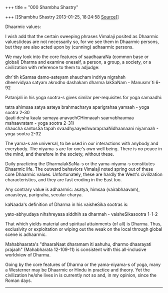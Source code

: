 +++
title = "000 Shambhu Shastry"

+++
[[Shambhu Shastry	2013-01-25, 18:24:58 [Source](https://groups.google.com/g/samskrita/c/t5BCmLzqErQ)]]



Dhaarmic values:  
  
I wish add that the certain sweeping phrases Vimalaji posited as Dhaarmic values/ideas are not necessarily so, for we see them in Dhaarmic persons, but they are also acted upon by (cunning) adhaarmic persons.  
  
We may look into the core features of saadhaaraNa (common base or global) Dharma and examine oneself, a person, a group, a society, or a civilization with reference to them to adjudge:  
  
dhr\`tih kSamaa damo-asteyam shaucham indriya nigrahah  
dheervidyaa satyam akrodho dashakam dharma lakSaNam - Manusmr\`ti 6-92  
  
Patanjali in his yoga sootra-s gives similar per-requisites for yoga samaadhi:  
  
tatra ahimsaa satya asteya brahmacharya aparigrahaa yamaah - yoga sootra 2-30  
(jaati desha kaala samaya anavachCHinnaaah saarvabhaumaa mahaavratam - yoga sootra 2-31)  
shaucha santosSa tapah svaadhyaayeshwarapraaNidhaanaani niyamaah - yoga sootra 2-32  
  
The yama-s are universal, to be used in our interactions with anybody and everybody. The niyama-s are for one's own well being. There is no peace in the mind, and therefore in the society, without these.  
  
Daily practicing the DharmalakSaNa-s or the yama-niyama-s constitutes Dhaarmic life. The outward behaviors Vimalaji noted spring out of these core Dhaarmic values. Unfortunately, these are hardly the West's civilization characteristics, and they are fast eroding in the East too.  
  
Any contrary value is adhaarmic: asatya, himsaa (vairabhaavam), anaasteya, parigraha, secular charya.  
  
kaNaada's definition of Dharma in his vaisheSika sootras is:  
  
yato-abhyudaya nihshreyasa siddhih sa dharmah - vaisheSikasootra 1-1-2  
  
That which yields material and spiritual attainments (of all) is Dharma. Thus, exclusivity or exploitation or wiping out the weak on the local through global scene is adhaarmic.  
  
Mahabhaarata's "dhaaraNaat dharamam iti aahuhu, dharmo dhaarayati prajaah" (Mahabharata 12-109-11) is consistent with this all-inclusive worldview of Dharma.  
  
Going by the core features of Dharma or the yama-niyama-s of yoga, many a Westerner may be Dhaarmic or Hindu in practice and theory. Yet the civilization he/she lives in is currently not so and, in my opinion, since the Roman days.

------------------------------------------------------------------------

  

